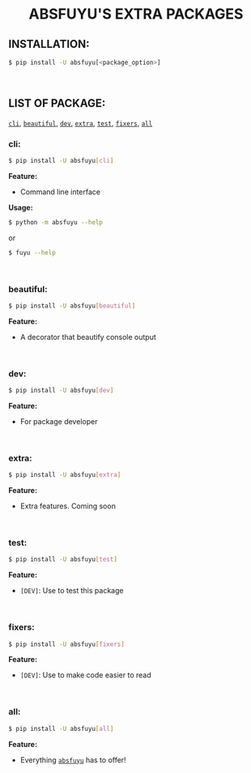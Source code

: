 <div align="center">
  	<h1 align="center">
  		<strong>ABSFUYU'S EXTRA PACKAGES</strong>
	</h1>
</div>


## **INSTALLATION:**

```bash
$ pip install -U absfuyu[<package_option>]
```

<br>

## **LIST OF PACKAGE:**

[`cli`](#cli), [`beautiful`](#beautiful), [`dev`](#dev), [`extra`](#extra), [`test`](#test), [`fixers`](#fixers), [`all`](#all)

### **cli:**

```bash
$ pip install -U absfuyu[cli]
```

**Feature:**

- Command line interface

**Usage:**

```bash
$ python -m absfuyu --help
```
or
```bash
$ fuyu --help
```

<br>


### **beautiful:**

```bash
$ pip install -U absfuyu[beautiful]
```

**Feature:**

- A decorator that beautify console output

<br>


### **dev:**

```bash
$ pip install -U absfuyu[dev]
```

**Feature:**

- For package developer

<br>


### **extra:**

```bash
$ pip install -U absfuyu[extra]
```

**Feature:**

- Extra features. Coming soon

<br>


### **test:**

```bash
$ pip install -U absfuyu[test]
```

**Feature:**

- `[DEV]`: Use to test this package

<br>

### **fixers:**

```bash
$ pip install -U absfuyu[fixers]
```

**Feature:**

- `[DEV]`: Use to make code easier to read

<br>


### **all:**

```bash
$ pip install -U absfuyu[all]
```

**Feature:**

- Everything [`absfuyu`](../../../index.md) has to offer!